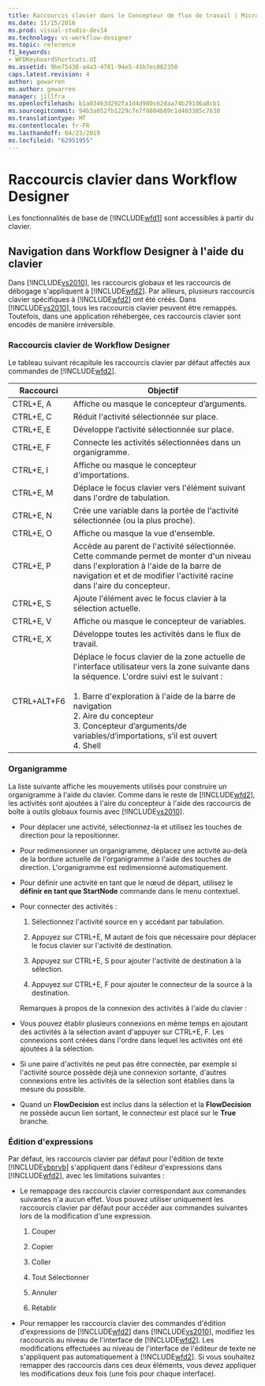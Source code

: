 ```yaml
---
title: Raccourcis clavier dans le Concepteur de flux de travail | Microsoft Docs
ms.date: 11/15/2016
ms.prod: visual-studio-dev14
ms.technology: vs-workflow-designer
ms.topic: reference
f1_keywords:
- WFDKeyboardShortcuts.UI
ms.assetid: 9be75438-a4a3-4781-94e5-45b7ec082358
caps.latest.revision: 4
author: gewarren
ms.author: gewarren
manager: jillfra
ms.openlocfilehash: b1a03463d292fa1d4d980c62daa74b291d6a8cb1
ms.sourcegitcommit: 94b3a052fb1229c7e7f8804b09c1d403385c7630
ms.translationtype: MT
ms.contentlocale: fr-FR
ms.lasthandoff: 04/23/2019
ms.locfileid: "62951955"
---
```

# <a name="keyboard-shortcuts-in-the-workflow-designer"></a>Raccourcis clavier dans Workflow Designer
Les fonctionnalités de base de [!INCLUDE[wfd1](../includes/wfd1-md.md)] sont accessibles à partir du clavier.  
  
## <a name="navigating-the-workflow-designer-using-the-keyboard"></a>Navigation dans Workflow Designer à l'aide du clavier  
 Dans [!INCLUDE[vs2010](../includes/vs2010-md.md)], les raccourcis globaux et les raccourcis de débogage s'appliquent à [!INCLUDE[wfd2](../includes/wfd2-md.md)]. Par ailleurs, plusieurs raccourcis clavier spécifiques à [!INCLUDE[wfd2](../includes/wfd2-md.md)] ont été créés. Dans [!INCLUDE[vs2010](../includes/vs2010-md.md)], tous les raccourcis clavier peuvent être remappés. Toutefois, dans une application réhébergée, ces raccourcis clavier sont encodés de manière irréversible.  
  
### <a name="workflow-designer-keyboard-shortcuts"></a>Raccourcis clavier de Workflow Designer  
 Le tableau suivant récapitule les raccourcis clavier par défaut affectés aux commandes de [!INCLUDE[wfd2](../includes/wfd2-md.md)].  
  
|Raccourci|Objectif|  
|--------------|-------------|  
|CTRL+E, A|Affiche ou masque le concepteur d’arguments.|  
|CTRL+E, C|Réduit l'activité sélectionnée sur place.|  
|CTRL+E, E|Développe l’activité sélectionnée sur place.|  
|CTRL+E, F|Connecte les activités sélectionnées dans un organigramme.|  
|CTRL+E, I|Affiche ou masque le concepteur d'importations.|  
|CTRL+E, M|Déplace le focus clavier vers l'élément suivant dans l'ordre de tabulation.|  
|CTRL+E, N|Crée une variable dans la portée de l'activité sélectionnée (ou la plus proche).|  
|CTRL+E, O|Affiche ou masque la vue d'ensemble.|  
|CTRL+E, P|Accède au parent de l'activité sélectionnée. Cette commande permet de monter d'un niveau dans l'exploration à l'aide de la barre de navigation et et de modifier l'activité racine dans l'aire du concepteur.|  
|CTRL+E, S|Ajoute l'élément avec le focus clavier à la sélection actuelle.|  
|CTRL+E, V|Affiche ou masque le concepteur de variables.|  
|CTRL+E, X|Développe toutes les activités dans le flux de travail.|  
|CTRL+ALT+F6|Déplace le focus clavier de la zone actuelle de l'interface utilisateur vers la zone suivante dans la séquence. L'ordre suivi est le suivant :<br /><br /> 1.  Barre d'exploration à l'aide de la barre de navigation<br />2.  Aire du concepteur<br />3.  Concepteur d’arguments/de variables/d’importations, s’il est ouvert<br />4.  Shell|  
  
### <a name="flowchart"></a>Organigramme  
 La liste suivante affiche les mouvements utilisés pour construire un organigramme à l'aide du clavier. Comme dans le reste de [!INCLUDE[wfd2](../includes/wfd2-md.md)], les activités sont ajoutées à l'aire du concepteur à l'aide des raccourcis de boîte à outils globaux fournis avec [!INCLUDE[vs2010](../includes/vs2010-md.md)].  
  
- Pour déplacer une activité, sélectionnez-la et utilisez les touches de direction pour la repositionner.  
  
- Pour redimensionner un organigramme, déplacez une activité au-delà de la bordure actuelle de l'organigramme à l'aide des touches de direction. L'organigramme est redimensionné automatiquement.  
  
- Pour définir une activité en tant que le nœud de départ, utilisez le **définir en tant que StartNode** commande dans le menu contextuel.  
  
- Pour connecter des activités :  
  
  1. Sélectionnez l'activité source en y accédant par tabulation.  
  
  2. Appuyez sur CTRL+E, M autant de fois que nécessaire pour déplacer le focus clavier sur l'activité de destination.  
  
  3. Appuyez sur CTRL+E, S pour ajouter l'activité de destination à la sélection.  
  
  4. Appuyez sur CTRL+E, F pour ajouter le connecteur de la source à la destination.  
  
  Remarques à propos de la connexion des activités à l'aide du clavier :  
  
- Vous pouvez établir plusieurs connexions en même temps en ajoutant des activités à la sélection avant d'appuyer sur CTRL+E, F. Les connexions sont créées dans l'ordre dans lequel les activités ont été ajoutées à la sélection.  
  
- Si une paire d'activités ne peut pas être connectée, par exemple si l'activité source possède déjà une connexion sortante, d'autres connexions entre les activités de la sélection sont établies dans la mesure du possible.  
  
- Quand un **FlowDecision** est inclus dans la sélection et la **FlowDecision** ne possède aucun lien sortant, le connecteur est placé sur le **True** branche.  
  
### <a name="expression-editing"></a>Édition d'expressions  
 Par défaut, les raccourcis clavier par défaut pour l'édition de texte [!INCLUDE[vbprvb](../includes/vbprvb-md.md)] s'appliquent dans l'éditeur d'expressions dans [!INCLUDE[wfd2](../includes/wfd2-md.md)], avec les limitations suivantes :  
  
- Le remappage des raccourcis clavier correspondant aux commandes suivantes n'a aucun effet. Vous pouvez utiliser uniquement les raccourcis clavier par défaut pour accéder aux commandes suivantes lors de la modification d'une expression.  
  
    1. Couper  
  
    2. Copier  
  
    3. Coller  
  
    4. Tout Sélectionner  
  
    5. Annuler  
  
    6. Rétablir  
  
- Pour remapper les raccourcis clavier des commandes d'édition d'expressions de [!INCLUDE[wfd2](../includes/wfd2-md.md)] dans [!INCLUDE[vs2010](../includes/vs2010-md.md)], modifiez les raccourcis au niveau de l'interface de [!INCLUDE[wfd2](../includes/wfd2-md.md)]. Les modifications effectuées au niveau de l'interface de l'éditeur de texte ne s'appliquent pas automatiquement à [!INCLUDE[wfd2](../includes/wfd2-md.md)]. Si vous souhaitez remapper des raccourcis dans ces deux éléments, vous devez appliquer les modifications deux fois (une fois pour chaque interface).